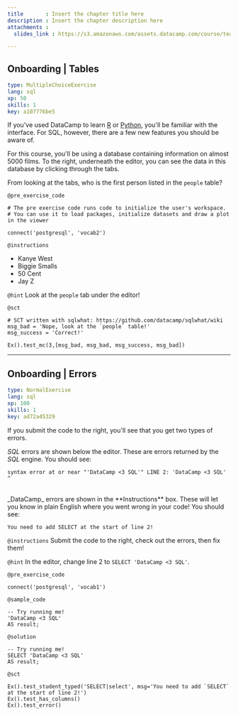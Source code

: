 ```yaml
---
title       : Insert the chapter title here
description : Insert the chapter description here
attachments :
  slides_link : https://s3.amazonaws.com/assets.datacamp.com/course/teach/slides_example.pdf

---
```

## Onboarding | Tables

```yaml
type: MultipleChoiceExercise
lang: sql
xp: 50
skills: 1
key: a107776be5
```

If you've used DataCamp to learn [R](https://www.datacamp.com/courses/free-introduction-to-r) or [Python](https://www.datacamp.com/courses/intro-to-python-for-data-science), you'll be familiar with the interface. For SQL, however, there are a few new features you should be aware of.

For this course, you'll be using a database containing information on almost 5000 films. To the right, underneath the editor, you can see the data in this database by clicking through the tabs.

From looking at the tabs, who is the first person listed in the `people` table?

`@pre_exercise_code`
```{python}
# The pre exercise code runs code to initialize the user's workspace.
# You can use it to load packages, initialize datasets and draw a plot in the viewer

connect('postgresql', 'vocab2')
```

`@instructions`
- Kanye West
- Biggie Smalls
- 50 Cent
- Jay Z

`@hint`
Look at the `people` tab under the editor!

`@sct`
```{python}
# SCT written with sqlwhat: https://github.com/datacamp/sqlwhat/wiki
msg_bad = 'Nope, look at the `people` table!'
msg_success = 'Correct!'

Ex().test_mc(3,[msg_bad, msg_bad, msg_success, msg_bad])
```

---
## Onboarding | Errors

```yaml
type: NormalExercise
lang: sql
xp: 100
skills: 1
key: ad72a45329
```

If you submit the code to the right, you'll see that you get two types of errors.

_SQL_ errors are shown below the editor. These are errors returned by the _SQL_ engine. You should see:

```
syntax error at or near "'DataCamp <3 SQL'" LINE 2: 'DataCamp <3 SQL' ^
```
<br>
_DataCamp_ errors are shown in the **Instructions** box. These will let you know in plain English where you went wrong in your code! You should see:

```
You need to add SELECT at the start of line 2!
```

`@instructions`
Submit the code to the right, check out the errors, then fix them!

`@hint`
In the editor, change line 2 to `SELECT 'DataCamp <3 SQL'`.

`@pre_exercise_code`
```{python}
connect('postgresql', 'vocab1')
```

`@sample_code`
```{sql}
-- Try running me!
'DataCamp <3 SQL'
AS result;
```

`@solution`
```{sql}
-- Try running me!
SELECT 'DataCamp <3 SQL'
AS result;
```

`@sct`
```{sql}
Ex().test_student_typed('SELECT|select', msg='You need to add `SELECT` at the start of line 2!')
Ex().test_has_columns()
Ex().test_error()
```
